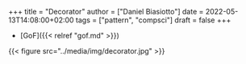 +++
title = "Decorator"
author = ["Daniel Biasiotto"]
date = 2022-05-13T14:08:00+02:00
tags = ["pattern", "compsci"]
draft = false
+++

-   [GoF]({{< relref "gof.md" >}})

{{< figure src="../media/img/decorator.jpg" >}}
